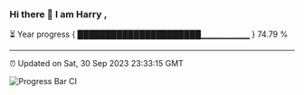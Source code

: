 ### Hi there 👋 I am Harry , 

⏳ Year progress { ██████████████████████▁▁▁▁▁▁▁▁ } 74.79 %

---

⏰ Updated on Sat, 30 Sep 2023 23:33:15 GMT

![Progress Bar CI](https://github.com/duykhang68/duykhang68/workflows/Progress%20Bar%20CI/badge.svg)
